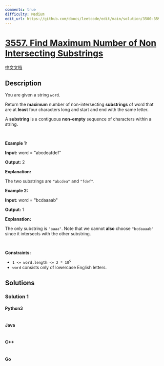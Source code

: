 ```yaml
---
comments: true
difficulty: Medium
edit_url: https://github.com/doocs/leetcode/edit/main/solution/3500-3599/3557.Find%20Maximum%20Number%20of%20Non%20Intersecting%20Substrings/README_EN.md
---
```


<!-- problem:start -->

# [3557. Find Maximum Number of Non Intersecting Substrings](https://leetcode.com/problems/find-maximum-number-of-non-intersecting-substrings)

[中文文档](/solution/3500-3599/3557.Find%20Maximum%20Number%20of%20Non%20Intersecting%20Substrings/README.md)

## Description

<!-- description:start -->

<p>You are given a string <code>word</code>.</p>

<p>Return the <strong>maximum</strong> number of non-intersecting <strong>substrings</strong> of word that are at <strong>least</strong> four characters long and start and end with the same letter.</p>

<p>A <strong>substring</strong> is a contiguous <b>non-empty</b> sequence of characters within a string.</p>

<p>&nbsp;</p>
<p><strong class="example">Example 1:</strong></p>

<div class="example-block">
<p><strong>Input:</strong> <span class="example-io">word = &quot;abcdeafdef&quot;</span></p>

<p><strong>Output:</strong> <span class="example-io">2</span></p>

<p><strong>Explanation:</strong></p>

<p>The two substrings are <code>&quot;abcdea&quot;</code> and <code>&quot;fdef&quot;</code>.</p>
</div>

<p><strong class="example">Example 2:</strong></p>

<div class="example-block">
<p><strong>Input:</strong> <span class="example-io">word = &quot;bcdaaaab&quot;</span></p>

<p><strong>Output:</strong> <span class="example-io">1</span></p>

<p><strong>Explanation:</strong></p>

<p>The only substring is <code>&quot;aaaa&quot;</code>. Note that we cannot <strong>also</strong> choose <code>&quot;bcdaaaab&quot;</code> since it intersects with the other substring.</p>
</div>

<p>&nbsp;</p>
<p><strong>Constraints:</strong></p>

<ul>
	<li><code>1 &lt;= word.length &lt;= 2 * 10<sup>5</sup></code></li>
	<li><code>word</code> consists only of lowercase English letters.</li>
</ul>

<!-- description:end -->

## Solutions

<!-- solution:start -->

### Solution 1

<!-- tabs:start -->

#### Python3

```python

```

#### Java

```java

```

#### C++

```cpp

```

#### Go

```go

```

<!-- tabs:end -->

<!-- solution:end -->

<!-- problem:end -->

